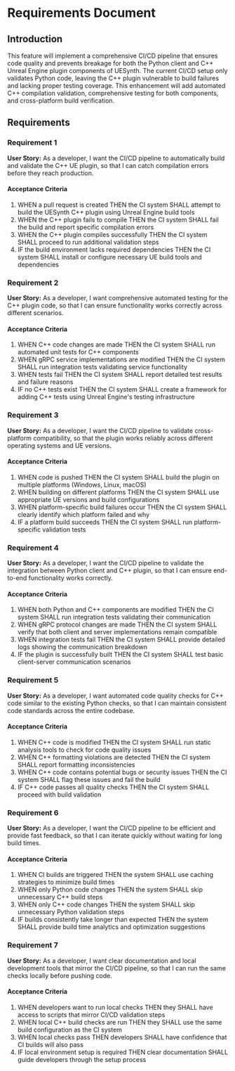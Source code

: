 # Requirements Document

## Introduction

This feature will implement a comprehensive CI/CD pipeline that ensures code quality and prevents breakage for both the Python client and C++ Unreal Engine plugin components of UESynth. The current CI/CD setup only validates Python code, leaving the C++ plugin vulnerable to build failures and lacking proper testing coverage. This enhancement will add automated C++ compilation validation, comprehensive testing for both components, and cross-platform build verification.

## Requirements

### Requirement 1

**User Story:** As a developer, I want the CI/CD pipeline to automatically build and validate the C++ UE plugin, so that I can catch compilation errors before they reach production.

#### Acceptance Criteria

1. WHEN a pull request is created THEN the CI system SHALL attempt to build the UESynth C++ plugin using Unreal Engine build tools
2. WHEN the C++ plugin fails to compile THEN the CI system SHALL fail the build and report specific compilation errors
3. WHEN the C++ plugin compiles successfully THEN the CI system SHALL proceed to run additional validation steps
4. IF the build environment lacks required dependencies THEN the CI system SHALL install or configure necessary UE build tools and dependencies

### Requirement 2

**User Story:** As a developer, I want comprehensive automated testing for the C++ plugin code, so that I can ensure functionality works correctly across different scenarios.

#### Acceptance Criteria

1. WHEN C++ code changes are made THEN the CI system SHALL run automated unit tests for C++ components
2. WHEN gRPC service implementations are modified THEN the CI system SHALL run integration tests validating service functionality
3. WHEN tests fail THEN the CI system SHALL report detailed test results and failure reasons
4. IF no C++ tests exist THEN the CI system SHALL create a framework for adding C++ tests using Unreal Engine's testing infrastructure

### Requirement 3

**User Story:** As a developer, I want the CI/CD pipeline to validate cross-platform compatibility, so that the plugin works reliably across different operating systems and UE versions.

#### Acceptance Criteria

1. WHEN code is pushed THEN the CI system SHALL build the plugin on multiple platforms (Windows, Linux, macOS)
2. WHEN building on different platforms THEN the CI system SHALL use appropriate UE versions and build configurations
3. WHEN platform-specific build failures occur THEN the CI system SHALL clearly identify which platform failed and why
4. IF a platform build succeeds THEN the CI system SHALL run platform-specific validation tests

### Requirement 4

**User Story:** As a developer, I want the CI/CD pipeline to validate the integration between Python client and C++ plugin, so that I can ensure end-to-end functionality works correctly.

#### Acceptance Criteria

1. WHEN both Python and C++ components are modified THEN the CI system SHALL run integration tests validating their communication
2. WHEN gRPC protocol changes are made THEN the CI system SHALL verify that both client and server implementations remain compatible
3. WHEN integration tests fail THEN the CI system SHALL provide detailed logs showing the communication breakdown
4. IF the plugin is successfully built THEN the CI system SHALL test basic client-server communication scenarios

### Requirement 5

**User Story:** As a developer, I want automated code quality checks for C++ code similar to the existing Python checks, so that I can maintain consistent code standards across the entire codebase.

#### Acceptance Criteria

1. WHEN C++ code is modified THEN the CI system SHALL run static analysis tools to check for code quality issues
2. WHEN C++ formatting violations are detected THEN the CI system SHALL report formatting inconsistencies
3. WHEN C++ code contains potential bugs or security issues THEN the CI system SHALL flag these issues and fail the build
4. IF C++ code passes all quality checks THEN the CI system SHALL proceed with build validation

### Requirement 6

**User Story:** As a developer, I want the CI/CD pipeline to be efficient and provide fast feedback, so that I can iterate quickly without waiting for long build times.

#### Acceptance Criteria

1. WHEN CI builds are triggered THEN the system SHALL use caching strategies to minimize build times
2. WHEN only Python code changes THEN the system SHALL skip unnecessary C++ build steps
3. WHEN only C++ code changes THEN the system SHALL skip unnecessary Python validation steps
4. IF builds consistently take longer than expected THEN the system SHALL provide build time analytics and optimization suggestions

### Requirement 7

**User Story:** As a developer, I want clear documentation and local development tools that mirror the CI/CD pipeline, so that I can run the same checks locally before pushing code.

#### Acceptance Criteria

1. WHEN developers want to run local checks THEN they SHALL have access to scripts that mirror CI/CD validation steps
2. WHEN local C++ build checks are run THEN they SHALL use the same build configuration as the CI system
3. WHEN local checks pass THEN developers SHALL have confidence that CI builds will also pass
4. IF local environment setup is required THEN clear documentation SHALL guide developers through the setup process